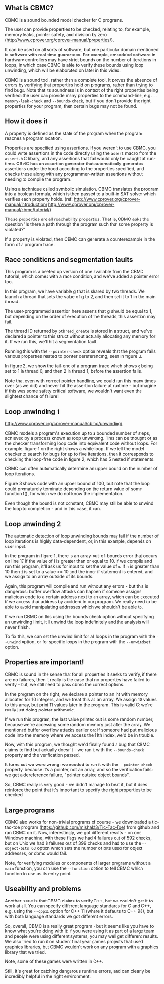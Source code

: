 
## What is CBMC?
CBMC is a sound bounded model checker for C programs. 

The user can provide properties to be checked, relating to, for example, memory leaks, pointer safety, and division by zero (http://www.cprover.org/cprover-manual/properties/).

It can be used on all sorts of software, but one particular domain mentioned is software with real-time guarantees. For example, embedded software in hardware controllers may have 
strict bounds on the number of iterations in loops, in which case CBMC is able to verify these bounds using loop unwinding, which will be elaborated on later in this video.

CBMC is a sound tool, rather than a complete tool. It proves the absence of errors by verifying that properties hold on programs, rather than trying to find bugs. Note that its soundness
 is in context of the right properties being verified: the user can provide many properties to the command-line, e.g. `--memory-leak-check` and `--bounds-check`, but if you don't provide
 the right properties for your program, then certain bugs may not be found.

## How it does it
A property is defined as the state of the program when the program reaches a program location. 

Properties are specified using assertions. If you weren't to use CBMC, you could write assertions in the code directly using the `assert` macro from the `assert.h` C libary, and any 
assertions that fail would only be caught at run-time. CBMC has an assertion generator that automatically generates assertions under the hood according to the properties specified,
and checks these along with any programmer-written assertions without needing to compile the program.

Using a technique called symbolic simulation, CBMC translates the program into a boolean formula, which is then passed to a built-in SAT solver which verifies each property holds.
(ref: http://www.cprover.org/cprover-manual/introduction/ http://www.cprover.org/cprover-manual/cbmc/tutorial/) 

These properties are all reachability properties. That is, CBMC asks the question "Is there a path through the program
such that some property is violated?"

If a property is violated, then CBMC can generate a counterexample in the form of a program trace.

## Race conditions and segmentation faults
This program is a beefed up version of one available from the CBMC tutorial, which comes with a race condition, and we've added a pointer error too.

In this program, we have variable g that is shared by two threads. We launch a thread that sets the value of g to 2, and then set it to 1 in the main thread.

The user-programmed assertion here asserts that g should be equal to 1, but depending on the order of execution of the threads, this assertion may fail.

The thread ID returned by `pthread_create` is stored in a struct, and we've declared a pointer to this struct without actually allocating any memory for it.
If we run this, we'll hit a segmentation fault.

Running this with the `--pointer-check` option reveals that the program fails various properties related to pointer dereferencing, seen in figure 3.

In figure 2, we show the tail-end of a program trace which shows `g` being set to 1 in thread 0, and then 2 in thread 1, before the assertion fails.

Note that even with correct pointer handling, we could run this many times over (as we did) and never hit the assertion failure at runtime - but imagine if this was some
safety critical software, we wouldn't want even the slightest chance of failure!

## Loop unwinding 1
http://www.cprover.org/cprover-manual/cbmc/unwinding/

CBMC models a program's execution up to a bounded number of steps, achieved by a process known as loop unwinding. This can be thought of as the checker transforming loop code into equivalent
code without loops. For example, figure 1 on the right shows a while loop. If we tell the model checker to search for bugs for up to five iterations, then it corresponds to checking the loop-free code
in figure 2, which has 5 nested if statements.

CBMC can often automatically determine an upper bound on the number of loop iterations. 

Figure 3 shows code with an upper bound of 100, but note that the loop could prematurely terminate depending on the return value
of some function f(), for which we do not know the implementation. 

Even though the bound is not constant, CBMC may still be able to unwind the loop to completion - and in this case, it can.


## Loop unwinding 2
The automatic detection of loop unwinding bounds may fail if the number of loop iterations is highly data-dependent, or, in this example, depends on user input.

In the program in figure 1, there is an array-out-of-bounds error that occurs on line 17 if the value of i is greater than or equal to 10. If we compile and run this program, it'll ask us 
for input to set the value of `n`. If `n` is greater than 10 then `i` is set to a value >= 10 and the inner if statement is entered, 
and we assign to an array outside of its bounds.

Again, this program will compile and run without any errors - but this is dangerous: buffer overflow attacks can happen if someone assigns malicious code to a certain address next to an array,
which can be executed if we access that address by accident in our program. We really need to be able to avoid manipulating addresses which we shouldn't be able to.

If we run CBMC on this using the bounds check option without specifying an unwinding limit, it'll unwind the loop indefinitely and the analysis will never finish.

To fix this, we can set the unwind limit for all loops in the program with the `--unwind` option, or for specific loops in the program with the `--unwindset` option.

## Properties are important!
CBMC is sound in the sense that for all properties it seeks to verify, if there are no failures, then it really is the case that no properties have failed to verify - but,
 we still need to pass cbmc the correct options.

In the program on the right, we declare a pointer to an int with memory allocated for 10 integers, and we treat this as an array. We assign 10 values to this array,
but print 11 values later in the program. This is valid C: we're really just doing pointer arithmetic. 

If we run this program, the last value printed out is some random number, because we're accessing some random memory just after the array.
We mentioned buffer overflow attacks earlier on: if someone had put malicious code into the memory where we access the 11th index, we'd be in trouble.

Now, with this program, we thought we'd finally found a bug that CBMC claims to find but actually doesn't - we ran it with the `--bounds-check` property and the verification passed.

It turns out we were wrong: we needed to run it with the `--pointer-check` property, because it's a pointer, not an array,
and so the verification fails: we get a dereference failure, "pointer outside object bounds".

So, CBMC really is very good - we didn't manage to beat it, but it does reinforce the point that it's important to specify the right properties to be checked.

## Large programs
CBMC also works for non-trivial programs of course - we downloaded a tic-tac-toe program (https://github.com/mishal23/Tic-Tac-Toe) from github and ran CBMC on it. Now, interestingly, we got different
results - on one Windows machine, with these flags we had 4 failures out of 592 checks, but on Unix we had 8 failures out of 399 checks and had to use the `--object-bits 63` option which sets the
number of bits used for object addresses, or cbmc would fail.

Note, for verifying modules or components of larger programs without a `main` function, you can use the `--function` option to tell CBMC which function to use as its entry point.

## Useability and problems
Another issue is that CBMC claims to verify C++, but we couldn't get it to work at all. You can specify different language standards for C and C++, e.g. using the `--cpp11` option
for C++ 11 (where it defaults to C++ 98), but with both language standards we got different errors.

So, overall, CBMC is a really great program - but it seems like you have to know what you're doing with it: if you were using it as part of a large team and people were using different systems, you may 
well get different results. We also tried to run it on student final year games projects that used graphics libraries, but CBMC wouldn't work on any program with a graphics library that we tried.

Note, some of these games were written in C++.

Still, it's great for catching dangerous runtime errors, and can clearly be incredibly helpful in the right environment.
